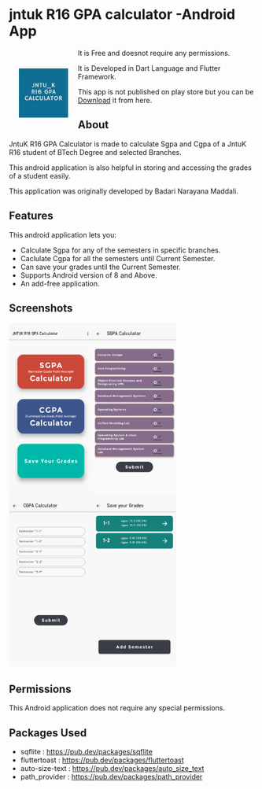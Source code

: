 # jntuk R16 GPA calculator -Android App

<img src = "android/app/src/main/res/mipmap-hdpi/ic_launcher.png" width = 100 height = 100 hspace=20 vspace=40 align = "left"/>

It is Free and doesnot require any permissions.

It is Developed in Dart Language and Flutter Framework.


 <p align = "left"> This app is not published on play store but you can be <a href = "https://drive.google.com/file/d/1MWtU4xYmJ6egpj1zU4L4D0aSi7fpRMel/view">
  Download</a>
   it from here. 
</p>


## About

JntuK R16 GPA Calculator is made to calculate Sgpa and Cgpa of a JntuK R16 student of BTech Degree and selected Branches.

This android application is also helpful in storing and accessing the grades of a student easily.

This application was originally developed by Badari Narayana Maddali.

## Features

This android application lets you:

- Calculate Sgpa for any of the semesters in specific branches.
- Caclulate Cgpa for all the semesters until Current Semester.
- Can save your grades until the Current Semester.
- Supports Android version of 8 and Above.
- An add-free application.

## Screenshots

<img src = "readmess/app.png" width = 170 height = 350 align = "left"/>
<img src = "readmess/sgpa.png" width = 170 height = 350 align = "left"/>
<img src = "readmess/cgpa.png" width = 170 height = 350 align = "left"/>
<img src = "readmess/saveyourgrades.png" width = 170 height = 350/>

## Permissions

This Android application does not require any special permissions.

## Packages Used

- sqflite : https://pub.dev/packages/sqflite
- fluttertoast : https://pub.dev/packages/fluttertoast
- auto-size-text : https://pub.dev/packages/auto_size_text
- path_provider : https://pub.dev/packages/path_provider
